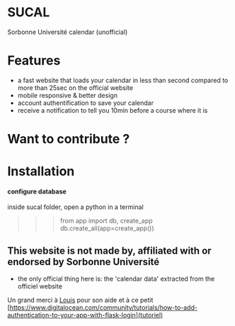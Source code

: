 # SUCAL
Sorbonne Université calendar (unofficial)

# Features
- a fast website that loads your calendar in less than second compared to more than 25sec on the official website
- mobile responsive & better design
- account authentification to save your calendar 
- receive a notification to tell you 10min before a course where it is


# Want to contribute ?

# Installation

#### configure database
inside sucal folder, open a python in a terminal 
>>> from app import db, create_app 
>>> db.create_all(app=create_app()) 

## This website is not made by, affiliated with or endorsed by Sorbonne Université
- the only official thing here is:  the 'calendar data' extracted from the officiel website

Un grand merci à [Louis](https://github.com/lgvld) pour son aide
et 
à ce petit [https://www.digitalocean.com/community/tutorials/how-to-add-authentication-to-your-app-with-flask-login](tutoriel) 
